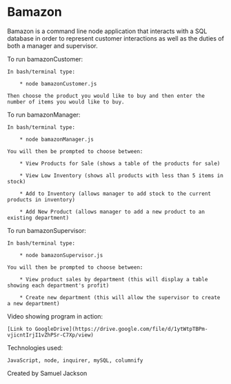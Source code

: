 # Bamazon

Bamazon is a command line node application that interacts with a SQL database in order to represent customer interactions as well as the duties of both a manager and supervisor.

To run bamazonCustomer:

    In bash/terminal type:

        * node bamazonCustomer.js
    
    Then choose the product you would like to buy and then enter the number of items you would like to buy.

To run bamazonManager:

    In bash/terminal type:

        * node bamazonManager.js

    You will then be prompted to choose between:

        * View Products for Sale (shows a table of the products for sale)

        * View Low Inventory (shows all products with less than 5 items in stock)

        * Add to Inventory (allows manager to add stock to the current products in inventory)

        * Add New Product (allows manager to add a new product to an existing department)

To run bamazonSupervisor:

    In bash/terminal type:

        * node bamazonSupervisor.js
    
    You will then be prompted to choose between:

        * View product sales by department (this will display a table showing each department's profit)

        * Create new department (this will allow the supervisor to create a new department)

Video showing program in action:

    [Link to GoogleDrive](https://drive.google.com/file/d/1ytWtpTBPm-vjicntIrjI1vZhPSr-C7Xp/view)

Technologies used:

    JavaScript, node, inquirer, mySQL, columnify

Created by Samuel Jackson